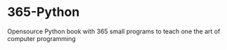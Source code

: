 # 365-Python
Opensource Python book with 365 small programs to teach one the art of computer programming
